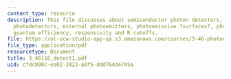 ```yaml
---
content_type: resource
description: This file discusses about semiconductor photon detectors, attributes,
  photodetectors, external photoemitters, photoemissive ?surfaces?, photomultipliers,
  quantum efficiency, responsivity and R cutoffs.
file: https://ol-ocw-studio-app-qa.s3.amazonaws.com/courses/3-46-photonic-materials-and-devices-spring-2006/cfdc090cea023423a0f5ddd764de745a_3_46l16_detect1.pdf
file_type: application/pdf
resourcetype: Document
title: 3_46l16_detect1.pdf
uid: cfdc090c-ea02-3423-a0f5-ddd764de745a
---
```

